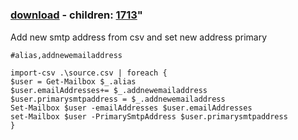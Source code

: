 ﻿---
pid:            1712
parent:         0
children:       1713
poster:         Ermias
title:          
date:           2010-03-20 21:11:22
format:         posh
---

# 

### [download](1712.ps1) - children: [1713](1713.md)"

Add new smtp address from csv and set new address primary

```posh
#alias,addnewemailaddress

import-csv .\source.csv | foreach {
$user = Get-Mailbox $_.alias
$user.emailAddresses+= $_.addnewemailaddress
$user.primarysmtpaddress = $_.addnewemailaddress
Set-Mailbox $user -emailAddresses $user.emailAddresses
set-Mailbox $user -PrimarySmtpAddress $user.primarysmtpaddress
}

```

